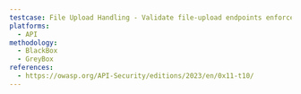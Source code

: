 ```yaml
---
testcase: File Upload Handling - Validate file-upload endpoints enforce proper file type, size restrictions, and virus scanning; check for unrestricted upload or path traversal to arbitrary locations
platforms: 
  - API
methodology: 
  - BlackBox
  - GreyBox
references:
  - https://owasp.org/API-Security/editions/2023/en/0x11-t10/
---
```

